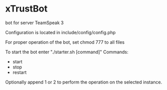 # xTrustBot
bot for server TeamSpeak 3

Configuration is located in include/config/config.php

For proper operation of the bot, set chmod 777 to all files 

To start the bot enter "./starter.sh [command]" 
Commands: 
- start 
- stop
- restart

Optionally append 1 or 2 to perform the operation on the selected instance.

